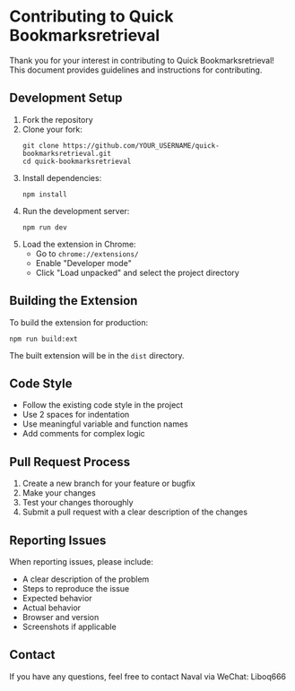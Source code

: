 # Contributing to Quick Bookmarksretrieval

Thank you for your interest in contributing to Quick Bookmarksretrieval! This document provides guidelines and instructions for contributing.

## Development Setup

1. Fork the repository
2. Clone your fork:
   ```
   git clone https://github.com/YOUR_USERNAME/quick-bookmarksretrieval.git
   cd quick-bookmarksretrieval
   ```
3. Install dependencies:
   ```
   npm install
   ```
4. Run the development server:
   ```
   npm run dev
   ```
5. Load the extension in Chrome:
   - Go to `chrome://extensions/`
   - Enable "Developer mode"
   - Click "Load unpacked" and select the project directory

## Building the Extension

To build the extension for production:

```
npm run build:ext
```

The built extension will be in the `dist` directory.

## Code Style

- Follow the existing code style in the project
- Use 2 spaces for indentation
- Use meaningful variable and function names
- Add comments for complex logic

## Pull Request Process

1. Create a new branch for your feature or bugfix
2. Make your changes
3. Test your changes thoroughly
4. Submit a pull request with a clear description of the changes

## Reporting Issues

When reporting issues, please include:

- A clear description of the problem
- Steps to reproduce the issue
- Expected behavior
- Actual behavior
- Browser and version
- Screenshots if applicable

## Contact

If you have any questions, feel free to contact Naval via WeChat: Liboq666 